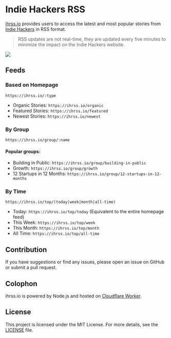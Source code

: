 # Indie Hackers RSS

[ihrss.io](https://ihrss.io) provides users to access the latest and most popular stories from [Indie Hackers](https://www.indiehackers.com) in RSS format.

> RSS updates are not real-time, they are updated every five minutes to minimize the impact on the Indie Hackers website.

<a href="https://www.buymeacoffee.com/yuexunjiang"><img src="https://img.buymeacoffee.com/button-api/?text=Buy me a coffee&emoji=&slug=yuexunjiang&button_colour=FFDD00&font_colour=000000&font_family=Comic&outline_colour=000000&coffee_colour=ffffff" /></a>

## Feeds

### Based on Homepage
```
https://ihrss.io/:type
```

- Organic Stories: `https://ihrss.io/organic`
- Featured Stories: `https://ihrss.io/featured`
- Newest Stories: `https://ihrss.io/newest`

### By Group

```
https://ihrss.io/group/:name
```

#### Popular groups:
- Building in Public: `https://ihrss.io/group/building-in-public`
- Growth: `https://ihrss.io/group/growth`
- 12 Startups in 12 Months: `https://ihrss.io/group/12-startups-in-12-months`

### By Time
```
https://ihrss.io/top/(today|week|month|all-time)
```

- Today: `https://ihrss.io/top/today` (Equivalent to the entire homepage feed)
- This Week: `https://ihrss.io/top/week`
- This Month: `https://ihrss.io/top/month`
- All Time: `https://ihrss.io/top/all-time`

## Contribution

If you have suggestions or find any issues, please open an issue on GitHub or submit a pull request.

## Colophon

ihrss.io is powered by Node.js and hosted on [Cloudflare Worker](https://workers.cloudflare.com).

## License

This project is licensed under the MIT License. For more details, see the [LICENSE](LICENSE) file.

